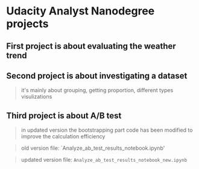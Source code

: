 # Udacity Analyst Nanodegree projects
## First project is about evaluating the weather trend
## Second project is about investigating a dataset
  >it's mainly about grouping, getting proportion, different types visulizations
## Third project is about A/B test
  >in updated version the bootstrapping part code has been modified to improve the calculation efficiency
  
  >old version file: `Analyze_ab_test_results_notebook.ipynb'
  
  >updated version file: `Analyze_ab_test_results_notebook_new.ipynb`
